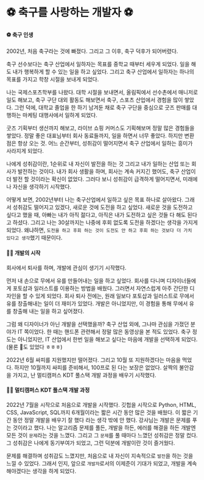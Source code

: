 # ⚽ 축구를 사랑하는 개발자 ⚽

#### ⚽ 축구 인생

2002년, 처음 축구라는 것에 빠졌다. 그리고 그 이후, 축구 덕후가 되어버렸다.

축구 선수보다는 축구 산업에서 일하자는 목표를 중학교 때부터 세우게 되었다. 일을 해도 내가 행복하게 할 수 있는 일을 하고 싶었다. 그리고 축구 산업에서 일하자는 하나의 목표를 가지고 학창 시절을 보내게 되었다.

나는 국제스포츠학부를 나왔다. 대학 시절을 보내면서, 올림픽에서 선수촌에서 매니저로 일도 해보고, 축구 구단 대외 활동도 해보면서 축구, 스포츠 산업에서 경험을 많이 쌓았다. 그런 덕에, 대학교 졸업을 한 하기 남겨둔 채로 축구 구단을 중심으로 굿즈 판매를 대행하는 마케팅 대행사에서 일하게 되었다. 

굿즈 기획부터 생산까지 해보고, 라이브 쇼핑 커머스도 기획해보며 정말 많은 경험들을 쌓았다. 정말 좋은 대표님부터 회사 동료들까지, 일을 하면서 너무 좋았다. 하지만 변환점은 항상 오는 것. 어느 순간부터, 성취감이 떨어지면서 축구 산업에서 일하는 흥미가 사라지게 되었다.

나에게 성취감이란, 1순위로 내 자신이 발전을 하는 것 그리고 내가 일하는 산업 또는 회사가 발전하는 것이다. 내가 회사 생활을 하며, 회사는 계속 커지긴 했어도, 축구 산업이 더 발전 할 것이라는 확신이 없었다. 그러다 보니 성취감이 급격하게 떨어지면서, 미래에 나 자신을 생각하기 시작했다.

어떻게 보면, 2002년부터 나는 축구산업에서 일하고 싶은 목표 하나로 살아왔다. 그래서 성취감도 떨어지고 있겠다, 새로운 것에 도전을 하고 싶었다. 새로운 것을 도전하고 싶다고 했을 때, 아빠는 내가 아직 젊다고, 아직은 내가 도전하고 싶은 것들 다 해도 된다고 하셨다. 그리고 나는 30살까지는 나중에 후회 없도록 도전을 하겠다는 생각을 가지게 되었다. 왜냐하면, `도전을 하고 후회 하는 것이 도전도 안 하고 후회 하는 것보다 더 가치 있다고 생각`했기 때문이다.

#### 🧑‍💻 개발의 시작

회사에서 퇴사를 하며, 개발에 관심이 생기기 시작했다.

먼저 내 손으로 무에서 유를 만들어내는 일을 하고 싶었다. 회사를 다니며 디자이너들에게 포토샵과 일러스트를 이용하는 방법을 배웠다. 그러면서 자연스럽게 아주 간단한 디자인을 할 수 있게 되었다. 회사 퇴사 전에는, 원래 일보다 포토샵과 일러스트로 무에서 유를 창출해내는 일이 더 재미가 있었다. 개발은 아니었지만, 이 경험을 통해 무에서 유를 창출해 내는 일을 하고 싶어졌다.

그럼 왜 디자이너가 아닌 개발을 선택했을까? 축구 산업 외에, 그나마 관심을 가졌던 분야가 IT 쪽이었다. 한 때는 핸드폰 관련해서 정말 많은 동영상을 본 적도 있었다. 축구 정도는 아니었지만, IT 산업에서 한번 일을 해보고 싶다는 마음에 개발을 선택하게 되었다. (물론 💸도 있었다 ㅎㅎㅎ)

2022년 6월 싸피를 지원했지만 떨어졌다. 그리고 10월 또 지원하겠다는 마음을 먹었다. 하지만 10월까지 싸피를 준비해서, 100프로 된 다는 보장은 없었다. 살짝의 불안감을 가지고, 난 멀티캠퍼스 KDT 풀스택 개발 과정을 배우기 시작했다.

#### 🧑‍💻 멀티캠퍼스 KDT 풀스택 개발 과정

2022년 7월을 시작으로 처음으로 개발을 시작했다. 깃헙을 시작으로 Python, HTML, CSS, JavaScript, SQL까지 6개월이라는 짧은 시간 동안 많은 것을 배웠다. 이 짧은 기간 동안 정말 개발을 배우기 잘 했다 라는 생각 밖에 안 했다. 강사님는 개발은 문제를 푸는 것이라고 했다. 나는 알고리즘 문제를 풀든, 개발을 하든, 에러를 해결을 하든 개발엔 모든 것이 `문제`라는 것을 느꼈다. 그리고 그 `문제`를 풀 때마다 느꼈던 성취감은 정말 컸다. 그 성취감은 나에게 동기부여가 되었고, 그런 덕분에 개발이란 것이 즐거웠다.

문제를 해결하며 성취감도 느꼈지만, 처음으로 내 자신이 지속적으로 `발전`을 하는 것을 느낄 수 있었다. 그래서 인지, 앞으로 `개발자`로서의 이제준이 기대가 되었고, 개발을 계속 해야겠다는 생각을 하게 되었다.
